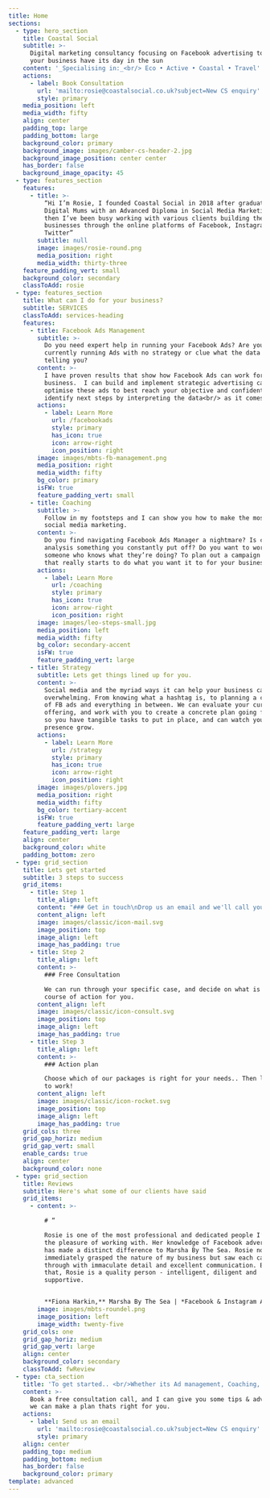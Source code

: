 ```yaml
---
title: Home
sections:
  - type: hero_section
    title: Coastal Social
    subtitle: >-
      Digital marketing consultancy focusing on Facebook advertising to help
      your business have its day in the sun
    content: '_Specialising in:_<br/> Eco • Active • Coastal • Travel'
    actions:
      - label: Book Consultation
        url: 'mailto:rosie@coastalsocial.co.uk?subject=New CS enquiry'
        style: primary
    media_position: left
    media_width: fifty
    align: center
    padding_top: large
    padding_bottom: large
    background_color: primary
    background_image: images/camber-cs-header-2.jpg
    background_image_position: center center
    has_border: false
    background_image_opacity: 45
  - type: features_section
    features:
      - title: >-
          “Hi I’m Rosie, I founded Coastal Social in 2018 after graduating from
          Digital Mums with an Advanced Diploma in Social Media Marketing. Since
          then I’ve been busy working with various clients building their
          businesses through the online platforms of Facebook, Instagram &
          Twitter”
        subtitle: null
        image: images/rosie-round.png
        media_position: right
        media_width: thirty-three
    feature_padding_vert: small
    background_color: secondary
    classToAdd: rosie
  - type: features_section
    title: What can I do for your business?
    subtitle: SERVICES
    classToAdd: services-heading
    features:
      - title: Facebook Ads Management
        subtitle: >-
          Do you need expert help in running your Facebook Ads? Are you
          currently running Ads with no strategy or clue what the data is
          telling you?
        content: >-
          I have proven results that show how Facebook Ads can work for your
          business.  I can build and implement strategic advertising campaigns,
          optimise these ads to best reach your objective and confidently
          identify next steps by interpreting the data<br/> as it comes in.
        actions:
          - label: Learn More
            url: /facebookads
            style: primary
            has_icon: true
            icon: arrow-right
            icon_position: right
        image: images/mbts-fb-management.png
        media_position: right
        media_width: fifty
        bg_color: primary
        isFW: true
        feature_padding_vert: small
      - title: Coaching
        subtitle: >-
          Follow in my footsteps and I can show you how to make the most out of
          social media marketing.
        content: >-
          Do you find navigating Facebook Ads Manager a nightmare? Is campaign
          analysis something you constantly put off? Do you want to work with
          someone who knows what they’re doing? To plan out a campaign strategy
          that really starts to do what you want it to for your business?
        actions:
          - label: Learn More
            url: /coaching
            style: primary
            has_icon: true
            icon: arrow-right
            icon_position: right
        image: images/leo-steps-small.jpg
        media_position: left
        media_width: fifty
        bg_color: secondary-accent
        isFW: true
        feature_padding_vert: large
      - title: Strategy
        subtitle: Lets get things lined up for you.
        content: >-
          Social media and the myriad ways it can help your business can be
          overwhelming. From knowing what a hashtag is, to planning a campaign
          of FB ads and everything in between. We can evaluate your current
          offering, and work with you to create a concrete plan going forwards,
          so you have tangible tasks to put in place, and can watch your online
          presence grow.
        actions:
          - label: Learn More
            url: /strategy
            style: primary
            has_icon: true
            icon: arrow-right
            icon_position: right
        image: images/plovers.jpg
        media_position: right
        media_width: fifty
        bg_color: tertiary-accent
        isFW: true
        feature_padding_vert: large
    feature_padding_vert: large
    align: center
    background_color: white
    padding_bottom: zero
  - type: grid_section
    title: Lets get started
    subtitle: 3 steps to success
    grid_items:
      - title: Step 1
        title_align: left
        content: "### Get in touch\nDrop us an email and we'll call you back to arrange your free consultation. <p>&nbsp;</p> <a class='btn btn--primary' href='mailto:rosie@coastalsocial.co.uk?subject=New CS enquiry' class='btn btn-primary'>Send us an email \U0001F680</a>\n<!--<button class='btn btn-primary'><div class=\"timify-button\" data-account-id=\"5f674fe70fa9e411e1f80185\">Book appointment online</div></button>-->"
        content_align: left
        image: images/classic/icon-mail.svg
        image_position: top
        image_align: left
        image_has_padding: true
      - title: Step 2
        title_align: left
        content: >-
          ### Free Consultation

          We can run through your specific case, and decide on what is the best
          course of action for you.
        content_align: left
        image: images/classic/icon-consult.svg
        image_position: top
        image_align: left
        image_has_padding: true
      - title: Step 3
        title_align: left
        content: >-
          ### Action plan

          Choose which of our packages is right for your needs.. Then lets get
          to work!
        content_align: left
        image: images/classic/icon-rocket.svg
        image_position: top
        image_align: left
        image_has_padding: true
    grid_cols: three
    grid_gap_horiz: medium
    grid_gap_vert: small
    enable_cards: true
    align: center
    background_color: none
  - type: grid_section
    title: Reviews
    subtitle: Here's what some of our clients have said
    grid_items:
      - content: >-

          # “

          Rosie is one of the most professional and dedicated people I’ve had
          the pleasure of working with. Her knowledge of Facebook advertising
          has made a distinct difference to Marsha By The Sea. Rosie not only
          immediately grasped the nature of my business but saw each campaign
          through with immaculate detail and excellent communication. Beyond
          that, Rosie is a quality person - intelligent, diligent and
          supportive.


          **Fiona Harkin,** Marsha By The Sea | *Facebook & Instagram Ad client*
        image: images/mbts-roundel.png
        image_position: left
        image_width: twenty-five
    grid_cols: one
    grid_gap_horiz: medium
    grid_gap_vert: large
    align: center
    background_color: secondary
    classToAdd: fwReview
  - type: cta_section
    title: 'To get started.. <br/>Whether its Ad management, Coaching, or Strategy'
    content: >-
      Book a free consultation call, and I can give you some tips & advice, so
      we can make a plan thats right for you.
    actions:
      - label: Send us an email
        url: 'mailto:rosie@coastalsocial.co.uk?subject=New CS enquiry'
        style: primary
    align: center
    padding_top: medium
    padding_bottom: medium
    has_border: false
    background_color: primary
template: advanced
---
```

